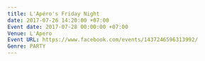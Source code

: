 ```yaml
---
title: L'Apéro's Friday Night
date: 2017-07-26 14:20:00 +07:00
Event date: 2017-07-28 00:00:00 +07:00
Venue: L'Apero
Event URL: https://www.facebook.com/events/1437246596313992/
Genre: PARTY
---
```


